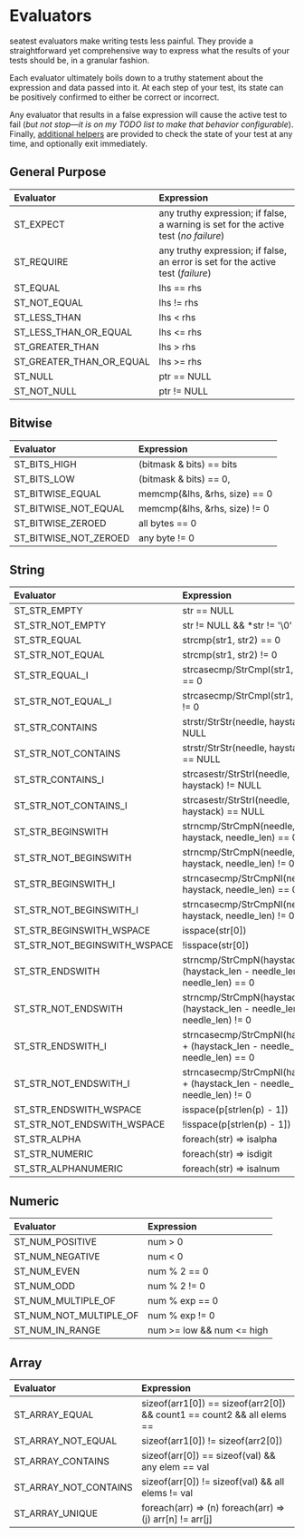# Evaluators

seatest evaluators make writing tests less painful. They provide a straightforward yet comprehensive way to express what the results of your tests should be, in a granular fashion.

Each evaluator ultimately boils down to a truthy statement about the expression and data passed into it. At each step of your test, its state can be positively confirmed to either be correct or incorrect.

Any evaluator that results in a false expression will cause the active test to fail (*but not stop&mdash;it is on my TODO list to make that behavior configurable*). Finally, [additional helpers](./helpers.md) are provided to check the state of your test at any time, and optionally exit immediately.

## General Purpose

|                    Evaluator | Expression                                                   |
| :--------------------------- | :----------------------------------------------------------- |
|        ST_EXPECT             | any truthy expression; if false, a warning is set for the active test (*no failure*) |
|          ST_REQUIRE          | any truthy expression; if false, an error is set for the active test (*failure*) |
|           ST_EQUAL           | lhs == rhs                                                   |
|                 ST_NOT_EQUAL | lhs != rhs                                                   |
|                 ST_LESS_THAN | lhs < rhs                                                    |
|        ST_LESS_THAN_OR_EQUAL | lhs <= rhs                                                   |
|              ST_GREATER_THAN | lhs > rhs                                                    |
|     ST_GREATER_THAN_OR_EQUAL | lhs >= rhs                                                   |
|                      ST_NULL | ptr == NULL                                                  |
|                  ST_NOT_NULL | ptr != NULL                                                  |

## Bitwise

|                    Evaluator | Expression                                                   |
| :--------------------------- | :----------------------------------------------------------- |
|                 ST_BITS_HIGH | (bitmask & bits) == bits                                     |
|                  ST_BITS_LOW | (bitmask & bits) == 0,                                       |
|             ST_BITWISE_EQUAL | memcmp(&lhs, &rhs, size) == 0                                |
|         ST_BITWISE_NOT_EQUAL | memcmp(&lhs, &rhs, size) != 0                                |
|            ST_BITWISE_ZEROED | all bytes == 0                                               |
|        ST_BITWISE_NOT_ZEROED | any byte != 0                                                |

## String

|                    Evaluator | Expression                                                   |
| :--------------------------- | :----------------------------------------------------------- |
|                 ST_STR_EMPTY | str == NULL || *str == '\0'                                  |
|             ST_STR_NOT_EMPTY | str != NULL && *str != '\0'                                  |
|                 ST_STR_EQUAL | strcmp(str1, str2) == 0                                      |
|             ST_STR_NOT_EQUAL | strcmp(str1, str2) != 0                                      |
|               ST_STR_EQUAL_I | strcasecmp/StrCmpI(str1, str2) == 0                          |
|           ST_STR_NOT_EQUAL_I | strcasecmp/StrCmpI(str1, str2) != 0                          |
|              ST_STR_CONTAINS | strstr/StrStr(needle, haystack) != NULL                      |
|          ST_STR_NOT_CONTAINS | strstr/StrStr(needle, haystack) == NULL                      |
|            ST_STR_CONTAINS_I | strcasestr/StrStrI(needle, haystack) != NULL                 |
|        ST_STR_NOT_CONTAINS_I | strcasestr/StrStrI(needle, haystack) == NULL                 |
|            ST_STR_BEGINSWITH | strncmp/StrCmpN(needle, haystack, needle_len) == 0           |
|        ST_STR_NOT_BEGINSWITH | strncmp/StrCmpN(needle, haystack, needle_len) != 0           |
|          ST_STR_BEGINSWITH_I | strncasecmp/StrCmpNI(needle, haystack, needle_len) == 0      |
|      ST_STR_NOT_BEGINSWITH_I | strncasecmp/StrCmpNI(needle, haystack, needle_len) != 0      |
|     ST_STR_BEGINSWITH_WSPACE | isspace(str[0])                                              |
| ST_STR_NOT_BEGINSWITH_WSPACE | !isspace(str[0])                                             |
|              ST_STR_ENDSWITH | strncmp/StrCmpN(haystack + (haystack_len - needle_len), needle_len) == 0 |
|          ST_STR_NOT_ENDSWITH | strncmp/StrCmpN(haystack + (haystack_len - needle_len), needle_len) != 0 |
|            ST_STR_ENDSWITH_I | strncasecmp/StrCmpNI(haystack + (haystack_len - needle_len), needle_len) == 0 |
|        ST_STR_NOT_ENDSWITH_I | strncasecmp/StrCmpNI(haystack + (haystack_len - needle_len), needle_len) != 0 |
|       ST_STR_ENDSWITH_WSPACE | isspace(p[strlen(p) - 1])                                    |
|   ST_STR_NOT_ENDSWITH_WSPACE | !isspace(p[strlen(p) - 1])                                   |
|                 ST_STR_ALPHA | foreach(str) => isalpha                                      |
|               ST_STR_NUMERIC | foreach(str) => isdigit                                      |
|          ST_STR_ALPHANUMERIC | foreach(str) => isalnum                                      |

## Numeric

|                    Evaluator | Expression                                                   |
| :--------------------------- | :----------------------------------------------------------- |
|              ST_NUM_POSITIVE | num > 0                                                      |
|              ST_NUM_NEGATIVE | num < 0                                                      |
|                  ST_NUM_EVEN | num % 2 == 0                                                 |
|                   ST_NUM_ODD | num % 2 != 0                                                 |
|           ST_NUM_MULTIPLE_OF | num % exp == 0                                               |
|       ST_NUM_NOT_MULTIPLE_OF | num % exp != 0                                               |
|       ST_NUM_IN_RANGE        | num >= low && num <= high                                    |

## Array

|                    Evaluator | Expression                                                   |
| :--------------------------- | :----------------------------------------------------------- |
|               ST_ARRAY_EQUAL | sizeof(arr1[0]) == sizeof(arr2[0]) && count1 == count2 && all elems == |
|           ST_ARRAY_NOT_EQUAL | sizeof(arr1[0]) != sizeof(arr2[0])                           |
|            ST_ARRAY_CONTAINS | sizeof(arr[0]) == sizeof(val) && any elem == val             |
|        ST_ARRAY_NOT_CONTAINS | sizeof(arr[0]) != sizeof(val) && all elems != val            |
|              ST_ARRAY_UNIQUE | foreach(arr) => (n) foreach(arr) => (j) arr[n] != arr[j]     |

